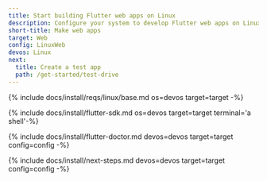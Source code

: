 ```yaml
---
title: Start building Flutter web apps on Linux
description: Configure your system to develop Flutter web apps on Linux.
short-title: Make web apps
target: Web
config: LinuxWeb
devos: Linux
next:
  title: Create a test app
  path: /get-started/test-drive
---
```


{% include docs/install/reqs/linux/base.md os=devos target=target -%}

{% include docs/install/flutter-sdk.md os=devos target=target terminal='a shell'-%}

{% include docs/install/flutter-doctor.md devos=devos target=target config=config -%}

{% include docs/install/next-steps.md devos=devos target=target config=config -%}
